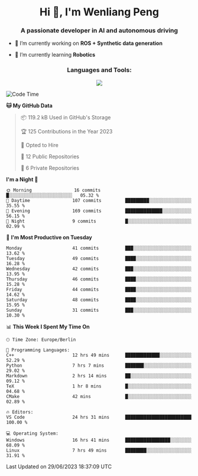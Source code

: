 <h1 align="center">Hi 👋, I'm Wenliang Peng</h1>
<h3 align="center">A passionate developer in AI and autonomous driving</h3>

- 🔭 I’m currently working on **ROS + Synthetic data generation**

- 🌱 I’m currently learning **Robotics**

<!-- <h3 align="left">Connect with me:</h3> -->
<!-- <p align="left">
</p> -->

<h3 align="center">Languages and Tools:</h3>
<p align="center">
  <a href="https://skillicons.dev">
    <img src="https://skillicons.dev/icons?i=cpp,ros,docker,azure,git,linux,py,pytorch,cmake,md&perline=5" />
  </a>
</p>


<!-- <p><img align="center" src="https://github-readme-stats.vercel.app/api/top-langs?username=bpwl0121&show_icons=true&locale=en&layout=compact" alt="bpwl0121" /></p> -->

<!-- <p><img align="center" src="https://github-readme-streak-stats.herokuapp.com/?user=bpwl0121&" alt="bpwl0121" /></p> -->

<!--START_SECTION:waka-->
![Code Time](http://img.shields.io/badge/Code%20Time-103%20hrs%2011%20mins-blue)

**🐱 My GitHub Data** 

> 📦 119.2 kB Used in GitHub's Storage 
 > 
> 🏆 125 Contributions in the Year 2023
 > 
> 💼 Opted to Hire
 > 
> 📜 12 Public Repositories 
 > 
> 🔑 6 Private Repositories 
 > 
**I'm a Night 🦉** 

```text
🌞 Morning                16 commits          █░░░░░░░░░░░░░░░░░░░░░░░░   05.32 % 
🌆 Daytime                107 commits         █████████░░░░░░░░░░░░░░░░   35.55 % 
🌃 Evening                169 commits         ██████████████░░░░░░░░░░░   56.15 % 
🌙 Night                  9 commits           █░░░░░░░░░░░░░░░░░░░░░░░░   02.99 % 
```
📅 **I'm Most Productive on Tuesday** 

```text
Monday                   41 commits          ███░░░░░░░░░░░░░░░░░░░░░░   13.62 % 
Tuesday                  49 commits          ████░░░░░░░░░░░░░░░░░░░░░   16.28 % 
Wednesday                42 commits          ███░░░░░░░░░░░░░░░░░░░░░░   13.95 % 
Thursday                 46 commits          ████░░░░░░░░░░░░░░░░░░░░░   15.28 % 
Friday                   44 commits          ████░░░░░░░░░░░░░░░░░░░░░   14.62 % 
Saturday                 48 commits          ████░░░░░░░░░░░░░░░░░░░░░   15.95 % 
Sunday                   31 commits          ███░░░░░░░░░░░░░░░░░░░░░░   10.30 % 
```


📊 **This Week I Spent My Time On** 

```text
🕑︎ Time Zone: Europe/Berlin

💬 Programming Languages: 
C++                      12 hrs 49 mins      █████████████░░░░░░░░░░░░   52.29 % 
Python                   7 hrs 7 mins        ███████░░░░░░░░░░░░░░░░░░   29.02 % 
Markdown                 2 hrs 14 mins       ██░░░░░░░░░░░░░░░░░░░░░░░   09.12 % 
TeX                      1 hr 8 mins         █░░░░░░░░░░░░░░░░░░░░░░░░   04.68 % 
CMake                    42 mins             █░░░░░░░░░░░░░░░░░░░░░░░░   02.89 % 

🔥 Editors: 
VS Code                  24 hrs 31 mins      █████████████████████████   100.00 % 

💻 Operating System: 
Windows                  16 hrs 41 mins      █████████████████░░░░░░░░   68.09 % 
Linux                    7 hrs 49 mins       ████████░░░░░░░░░░░░░░░░░   31.91 % 
```


 Last Updated on 29/06/2023 18:37:09 UTC
<!--END_SECTION:waka-->
